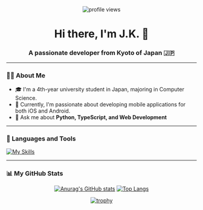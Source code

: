 <div id="header" align="center">
  <img src="https://komarev.com/ghpvc/?username=jk99k&style=flat-square&color=blueviolet" alt="profile views"/>
  <h1>
    Hi there, I'm J.K. 👋
  </h1>
  <h3>A passionate developer from Kyoto of Japan 🇯🇵</h3>
</div>

---

### 👨‍💻 About Me

- 🎓 I'm a 4th-year university student in Japan, majoring in Computer Science.
- 📱 Currently, I'm passionate about developing mobile applications for both iOS and Android.
- 💬 Ask me about **Python, TypeScript, and Web Development**

---

### 🚀 Languages and Tools

[![My Skills](https://skillicons.dev/icons?i=aws,bootstrap,django,docker,fastapi,figma,flutter,git,github,heroku,html,js,kotlin,linux,mysql,nextjs,nginx,npm,pnpm,postgres,py,rails,react,redis,redux,ruby,sqlite,sentry,swift,tailwind,ts,ubuntu,vscode,vue)](https://skillicons.dev)

---

### 📊 My GitHub Stats

<div align="center">
  
[![Anurag's GitHub stats](https://github-readme-stats-clone-theta-nine.vercel.app/api?username=jk99k&include_all_commits=true&show_icons=true)](https://github.com/anuraghazra/github-readme-stats)
[![Top Langs](https://github-readme-stats-clone-theta-nine.vercel.app/api/top-langs/?username=jk99k&include_all_commits=true&show_icons=true
)](https://github.com/anuraghazra/github-readme-stats)

[![trophy](https://github-profile-trophy.vercel.app/?username=jk99k&rank=SSS,SS,S,AAA,AA,A&no-frame=true)](https://github.com/ryo-ma/github-profile-trophy)

</div>
